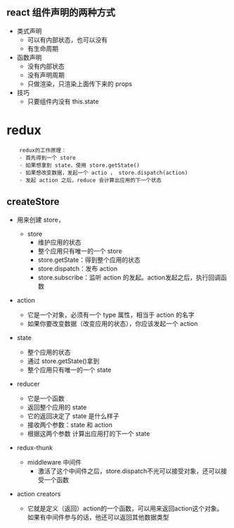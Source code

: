 ## react 组件声明的两种方式
- 类式声明
    - 可以有内部状态，也可以没有
    - 有生命周期
- 函数声明
    - 没有内部状态
    - 没有声明周期
    - 只做渲染，只渲染上面传下来的 props 
- 技巧
    - 只要组件内没有 this.state 





# redux

        redux的工作原理：
        · 首先得到一个 store
        · 如果想拿到 state，使用 store.getState()
        · 如果想改变数据，发起一个 actio ， store.dispatch(action)
        · 发起 action 之后，reduce 会计算出应用的下一个状态
## createStore
- 用来创建 store，
    - store 
        - 维护应用的状态
        - 整个应用只有唯一的一个 store
        - store.getState：得到整个应用的状态
        - store.dispatch：发布 action
        - store.subscribe：监听 action 的发起。action发起之后，执行回调函数
        
- action
    - 它是一个对象，必须有一个 type 属性，相当于 action 的名字
    - 如果你要改变数据（改变应用的状态），你应该发起一个 action
- state
    - 整个应用的状态
    - 通过 store.getState()拿到
    - 整个应用只有唯一的一个 state
- reducer
    - 它是一个函数
    - 返回整个应用的 state
    - 它的返回决定了 state 是什么样子
    - 接收两个参数：state 和 action
    - 根据这两个参数  计算出应用打的下一个 state


- redux-thunk
    - middleware 中间件
        - 激活了这个中间件之后，store.dispatch不光可以接受对象，还可以接受一个函数


- action creators
    - 它就是定义（返回）action的一个函数，可以用来返回action这个对象。如果有中间件参与的话，他还可以返回其他数据类型

    
        
